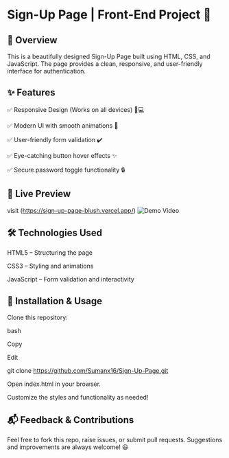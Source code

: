 # Sign-Up Page | Front-End Project 🚀
## 📌 Overview
This is a beautifully designed Sign-Up Page built using HTML, CSS, and JavaScript. The page provides a clean, responsive, and user-friendly interface for authentication.

## ✨ Features
✅ Responsive Design (Works on all devices) 📱💻

✅ Modern UI with smooth animations 🎨

✅ User-friendly form validation ✔️

✅ Eye-catching button hover effects ✨

✅ Secure password toggle functionality 🔒

## 📸 Live Preview
visit (https://sign-up-page-blush.vercel.app/)
![Demo Video](video1-ezgif.com-video-to-gif-converter.gif)

## 🛠️ Technologies Used
HTML5 – Structuring the page

CSS3 – Styling and animations

JavaScript – Form validation and interactivity


## 📂 Installation & Usage
Clone this repository:

bash

Copy

Edit

git clone https://github.com/Sumanx16/Sign-Up-Page.git

Open index.html in your browser.

Customize the styles and functionality as needed!

## 📬 Feedback & Contributions
Feel free to fork this repo, raise issues, or submit pull requests. Suggestions and improvements are always welcome! 😃
